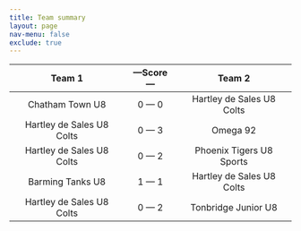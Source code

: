 ```yaml
---
title: Team summary
layout: page
nav-menu: false
exclude: true
---
```




|          Team 1           |  &mdash;Score&mdash;  |          Team 2           |
|:-------------------------:|:---------------------:|:-------------------------:|
|      Chatham Town U8      |      0 &mdash; 0      | Hartley de Sales U8 Colts |
| Hartley de Sales U8 Colts |      0 &mdash; 3      |         Omega 92          |
| Hartley de Sales U8 Colts |      0 &mdash; 2      | Phoenix Tigers U8 Sports  |
|     Barming Tanks U8      |      1 &mdash; 1      | Hartley de Sales U8 Colts |
| Hartley de Sales U8 Colts |      0 &mdash; 2      |    Tonbridge Junior U8    |

 <br /><br /><br />